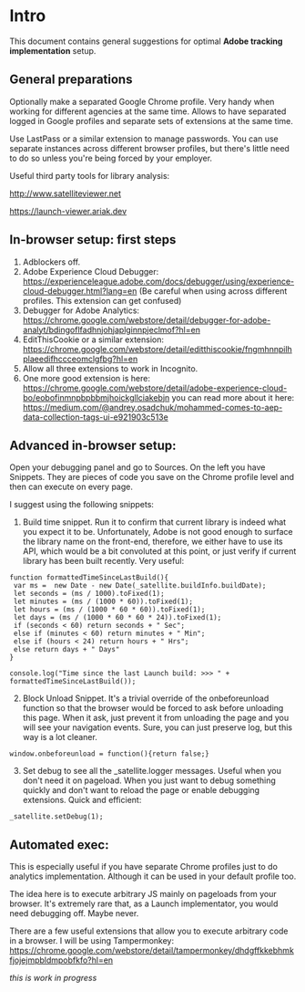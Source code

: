 # Intro
This document contains general suggestions for optimal **Adobe tracking implementation** setup.

## General preparations
Optionally make a separated Google Chrome profile. 
Very handy when working for different agencies at the same time.
Allows to have separated logged in Google profiles and separate sets of extensions at the same time.

Use LastPass or a similar extension to manage passwords. You can use separate instances across different browser profiles, but there's little need to do so unless you're being forced by your employer.

Useful third party tools for library analysis:

http://www.satelliteviewer.net

https://launch-viewer.ariak.dev

## In-browser setup: first steps

1. Adblockers off.
2. Adobe Experience Cloud Debugger: https://experienceleague.adobe.com/docs/debugger/using/experience-cloud-debugger.html?lang=en (Be careful when using across different profiles. This extension can get confused)
3. Debugger for Adobe Analytics: https://chrome.google.com/webstore/detail/debugger-for-adobe-analyt/bdingoflfadhnjohjaplginnpjeclmof?hl=en
4. EditThisCookie or a similar extension: https://chrome.google.com/webstore/detail/editthiscookie/fngmhnnpilhplaeedifhccceomclgfbg?hl=en
5. Allow all three extensions to work in Incognito.
6. One more good extension is here: https://chrome.google.com/webstore/detail/adobe-experience-cloud-bo/eobofinmnpbpbbmjhoickgllciakebjn you can read more about it here: https://medium.com/@andrey.osadchuk/mohammed-comes-to-aep-data-collection-tags-ui-e921903c513e

## Advanced in-browser setup:

Open your debugging panel and go to Sources. On the left you have Snippets. They are pieces of code you save on the Chrome profile level and then can execute on every page.

I suggest using the following snippets:

1. Build time snippet. Run it to confirm that current library is indeed what you expect it to be. Unfortunately, Adobe is not good enough to surface the library name on the front-end, therefore, we either have to use its API, which would be a bit convoluted at this point, or just verify if current library has been built recently. Very useful:

```
function formattedTimeSinceLastBuild(){
 var ms =  new Date - new Date(_satellite.buildInfo.buildDate);
 let seconds = (ms / 1000).toFixed(1);
 let minutes = (ms / (1000 * 60)).toFixed(1);
 let hours = (ms / (1000 * 60 * 60)).toFixed(1);
 let days = (ms / (1000 * 60 * 60 * 24)).toFixed(1);
 if (seconds < 60) return seconds + " Sec";
 else if (minutes < 60) return minutes + " Min";
 else if (hours < 24) return hours + " Hrs";
 else return days + " Days"
}

console.log("Time since the last Launch build: >>> " + formattedTimeSinceLastBuild());
```

2. Block Unload Snippet. It's a trivial override of the onbeforeunload function so that the browser would be forced to ask before unloading this page. When it ask, just prevent it from unloading the page and you will see your navigation events. Sure, you can just preserve log, but this way is a lot cleaner.

```
window.onbeforeunload = function(){return false;}
```

3. Set debug to see all the _satellite.logger messages. Useful when you don't need it on pageload. When you just want to debug something quickly and don't want to reload the page or enable debugging extensions. Quick and efficient:

```
_satellite.setDebug(1);
```

## Automated exec:
This is especially useful if you have separate Chrome profiles just to do analytics implementation. Although it can be used in your default profile too.

The idea here is to execute arbitrary JS mainly on pageloads from your browser. It's extremely rare that, as a Launch implementator, you would need debugging off. Maybe never.

There are a few useful extensions that allow you to execute arbitrary code in a browser. I will be using Tampermonkey: https://chrome.google.com/webstore/detail/tampermonkey/dhdgffkkebhmkfjojejmpbldmpobfkfo?hl=en

_this is work in progress_

